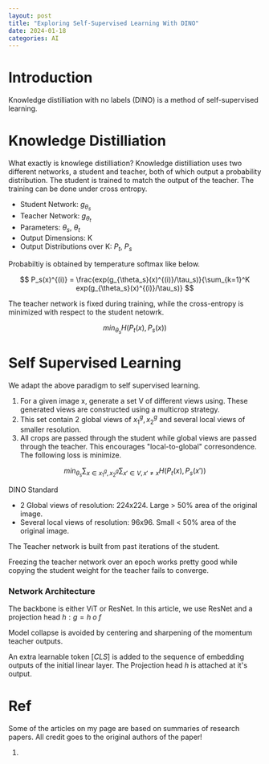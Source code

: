 ```yaml
---
layout: post
title: "Exploring Self-Supervised Learning With DINO"
date: 2024-01-18
categories: AI
---
```


# Introduction


Knowledge distilliation with no labels (DINO) is a method of self-supervised learning.


# Knowledge Distilliation


What exactly is knowlege distilliation? Knowledge distilliation uses two different networks, a student and teacher, both of which output a probability distribution. The student is trained to match the output of the teacher. The training can be done under cross entropy. 


- Student Network: $g_{\theta_s}$
- Teacher Network: $g_{\theta_t}$
- Parameters: $\theta_s$, $\theta_t$
- Output Dimensions: K
- Output Distributions over K: $P_t$, $P_s$

Probabiltiy is obtained by temperature softmax like below.

$$
P_s(x)^{(i)} = \frac{exp(g_{\theta_s}(x)^{(i)}/\tau_s)}{\sum_{k=1}^K exp(g_{\theta_s}(x)^{(i)}/\tau_s)}
$$

The teacher network is fixed during training, while the cross-entropy is minimized with respect to the student netowrk.

$$
min_{\theta_s} H(P_{t}(x), P_s(x))
$$

# Self Supervised Learning

We adapt the above paradigm to self supervised learning.

1. For a given image x, generate a set V of different views using. These generated views are constructed using a multicrop strategy.
2. This set contain 2 global views of $x_1^g,x_2^g$ and several local views of smaller resolution.
3. All crops are passed through the student while global views are passed through the teacher. This encourages "local-to-global" corresondence. The following loss is minimize.

$$
min_{\theta_s}\sum_{x\in{x_1^g,x_2^g}}\sum_{x'\in V, x' \neq x}H(P_t(x), P_s(x'))
$$

DINO Standard

- 2 Global views of resolution: 224x224. Large > 50% area of the original image.
- Several local views of resolution: 96x96. Small < 50% area of the original image.


The Teacher network is built from past iterations of the student.

Freezing the teacher network over an epoch works pretty good while copying the student weight for the teacher fails to converge.


### Network Architecture

The backbone is either ViT or ResNet. In this article, we use ResNet and a projection head $h: g = h\;o\;f$

Model collapse is avoided by centering and sharpening of the momentum teacher outputs.


An extra learnable token $[CLS]$ is added to the sequence of embedding outputs of the initial linear layer. The Projection head $h$ is attached at it's output.


# Ref

Some of the articles on my page are based on summaries of research papers. All credit goes to the original authors of the paper!

1. 